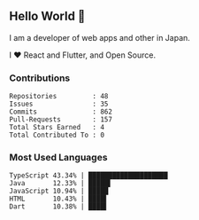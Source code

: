 ## Hello World 👋

I am a developer of web apps and other in Japan.

I ❤️ React and Flutter, and Open Source.

### Contributions

    Repositories         : 48
    Issues               : 35
    Commits              : 862
    Pull-Requests        : 157
    Total Stars Earned   : 4
    Total Contributed To : 0

### Most Used Languages

    TypeScript 43.34% | ████████████████████
    Java       12.33% | █████▌
    JavaScript 10.94% | █████
    HTML       10.43% | ████▌
    Dart       10.38% | ████▌

